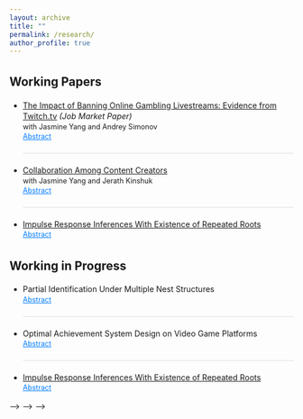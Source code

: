 ```yaml
---
layout: archive
title: ""
permalink: /research/
author_profile: true
---
```


<style>
  body {
    line-height: 1.4; /* Adjust line spacing */
  }

  p, li {
    font-size: 1em; /* Font size for regular text */
  }

  .coauthors, .other-text {
    font-size: 0.9em; /* Customize specific classes if needed */
  }

  .abstract {
    display: none; /* Hide the abstract by default */
    text-align: justify; /* Justify text for better readability */
    margin-top: 5px;
  }

  h2, h3 {
    margin-top: 1.5em; /* Increase space above headings */
  }

  /* Indent subcontents and add bullet points for them */
  ul.subcontent {
    list-style-type: circle; /* Set bullet points to circles for subcontent */
    margin-left: 20px; /* Indent subcontents */
  }

  .toggle-link {
    color: #007bff;
    text-decoration: underline;
    cursor: pointer;
    font-size: 0.9em;
  }

  /* Divider between each paper */
  .underline {
    display: block;
    margin: 20px 0;
    border-bottom: 1px solid #ddd;
  }
</style>

<script>
  function toggleAbstract(id) {
    var abstract = document.getElementById(id);
    if (abstract.style.display === "none" || abstract.style.display === "") {
      abstract.style.display = "block";
    } else {
      abstract.style.display = "none";
    }
  }
</script>

## Working Papers

<ul>
  <!-- Paper 1 -->
  <li class="paper-title">
    <a href="https://qifan-han.github.io/files/JMP.pdf">The Impact of Banning Online Gambling Livestreams: Evidence from Twitch.tv</a> <em>(Job Market Paper)</em>
  </li>
  <div class="coauthors"> with Jasmine Yang and Andrey Simonov</div>
  <div class="abstract-row">
    <span class="toggle-link" onclick="toggleAbstract('abstract1')">Abstract</span>
  </div>
  <div id="abstract1" class="abstract">
    Abstract: The necessity of content regulation on digital platforms, particularly concerning misinformation and harmful content, has sparked a growing debate. While many platforms have increasingly relied on self-regulation to address these issues, the effectiveness of such measures remains unclear, due to a potential misalignment between the incentives of the platforms and those of the regulators. We investigate the effectiveness and market consequences of self-regulation by studying Twitch's ban on online gambling livestreams in October 2022. We use a novel high-frequency panel dataset including top 6000 streamers to assess the policy impact, and leverage historical video clips, high-frequency stream titles and in-stream chats to detect banned content and streamers for identification. We find that the policy successfully decreased weekly gambling streams by 63.2% for streamers whose content were banned and a 12% among unbanned ones. However, it also resulted in a reduction of non-gambling content production, hurting content variety on the platform. Additionally, the policy had a larger impact on more popular streamers, driven by two underlying mechanisms: lower reliance on gambling content and concern for personal reputation. On the demand side, we find that the policy reduced total viewership and low-tier subscriptions among treated streamers but did not decrease revenue from their loyal viewers.
  </div>

  <div class="underline"></div>

  <!-- Paper 2 -->
  <li class="paper-title">
    <a href="https://papers.ssrn.com/sol3/papers.cfm?abstract_id=4538856">Collaboration Among Content Creators</a>
  </li>
  <div class="coauthors"> with Jasmine Yang and Jerath Kinshuk</div>
  <div class="abstract-row">
    <span class="toggle-link" onclick="toggleAbstract('abstract2')">Abstract</span>
  </div>
  <div id="abstract2" class="abstract">
    Abstract: We study content collaboration in the creator economy, in which competing creators mutually agree to collaborate on joint content and negotiate on content production and revenue sharing. Using a game theory model with creators competing for consumers on a Hotelling line, we show that collaboration allows creators to use the jointly-produced content to moderate competition, while using their individual content to expand into new audiences. This increases content diversity but also leads to increased monetizability of content. In general, collaboration among creators has an effect of increasing the profits of creators while reducing consumer surplus. When creators create content with heterogeneous entertainment values, the creator producing content of lower entertainment value has an incentive to free ride on the collaborative content. This free riding may increase surplus for consumers (who without collaboration would watch content of low entertainment value), thereby improving creators’ profits as well as consumer surplus. Our results provide guidance to content creators, to platforms designing tools to facilitate collaborations, and to policymakers.
  </div>

  <div class="underline"></div>

  <!-- Paper 3 -->
  <li class="paper-title">
    <a href="https://qifan-han.github.io/files/IRF_paper.pdf">Impulse Response Inferences With Existence of Repeated Roots</a>
  </li>
<!--  <div class="coauthors">Co-authors: Not applicable</div>-->
  <div class="abstract-row">
    <span class="toggle-link" onclick="toggleAbstract('abstract3')">Abstract</span>
  </div>
  <div id="abstract3" class="abstract">
    Abstract: Vector Autoregression (VAR) and Local Projection (LP) are two popular methods of estimating the impulse response functions (IRFs) and conducting inferences in macroeconomic studies. However, it remains unclear which one should be a better choice in empirical practices. This paper extends existing works on the comparison between Vector Autoregression and Local Projection methods, by considering inferences when the data generating processes involve repeated roots. I show that the autoregressive estimation of impulse response functions will converge to a special type of real-valued random variable, resulting in conservativeness of the widely-used bootstrap Efron confidence interval, even when the roots are away from the unit circle. This property of conservativeness becomes even more severe in the following cases: 1) when the time series is highly persistent; and 2) when the researcher is interested in impulse response functions at intermediate or long horizons. The theoretical results are supported by Monte Carlo simulations with different values of roots in a variety of model specifications, including AR(2), AR(3) and VAR(1).
  </div>

</ul>

## Working in Progress

<ul>
  <!-- WIP 1 -->
  <li class="paper-title">
    Partial Identification Under Multiple Nest Structures
  </li>
<!--  <div class="coauthors"> with Jasmine Yang and Andrey Simonov</div>-->
  <div class="abstract-row">
    <span class="toggle-link" onclick="toggleAbstract('abstract1')">Abstract</span>
  </div>
  <div id="abstract_wip1" class="abstract">
    Abstract: Nested logit model is one of the most widely applied tools in discrete choice analysis, due to its ability to capture rich substitution patterns in market data. However, the researcher needs to define a nest structure ex ante, as the chosen nest is usually based on prior knowledge of the market and will be applied to all individuals. This paper discusses the identification of individual preferences, while relaxing this unique nest structure assumption and allowing for heterogeneity in individuals' recognition of the nest structures in the same market. I characterize the sharp identification region of parameters in the nested logit model, based on the coexistence of a given set of nest structures. I show in a series of Monte Carlo simulations that misspecification of the nest structure may result in the identification region not covering the true parameter, whereas the identification region solves the misspecification problem and partially identifies the parameters by allowing for multiple nest structures.
  </div>

  <div class="underline"></div>

  <!-- WIP 2 -->
  <li class="paper-title">
    Optimal Achievement System Design on Video Game Platforms
  </li>
<!--  <div class="coauthors"> with Jasmine Yang and Jerath Kinshuk</div>-->
  <div class="abstract-row">
    <span class="toggle-link" onclick="toggleAbstract('abstract2')">Abstract</span>
  </div>
  <div id="abstract2" class="abstract">
    Abstract: We study content collaboration in the creator economy, in which competing creators mutually agree to collaborate on joint content and negotiate on content production and revenue sharing. Using a game theory model with creators competing for consumers on a Hotelling line, we show that collaboration allows creators to use the jointly-produced content to moderate competition, while using their individual content to expand into new audiences. This increases content diversity but also leads to increased monetizability of content. In general, collaboration among creators has an effect of increasing the profits of creators while reducing consumer surplus. When creators create content with heterogeneous entertainment values, the creator producing content of lower entertainment value has an incentive to free ride on the collaborative content. This free riding may increase surplus for consumers (who without collaboration would watch content of low entertainment value), thereby improving creators’ profits as well as consumer surplus. Our results provide guidance to content creators, to platforms designing tools to facilitate collaborations, and to policymakers.
  </div>

  <div class="underline"></div>

  <!-- Paper 3 -->
  <li class="paper-title">
    <a href="https://qifan-han.github.io/files/IRF_paper.pdf">Impulse Response Inferences With Existence of Repeated Roots</a>
  </li>
<!--  <div class="coauthors">Co-authors: Not applicable</div>-->
  <div class="abstract-row">
    <span class="toggle-link" onclick="toggleAbstract('abstract3')">Abstract</span>
  </div>
  <div id="abstract3" class="abstract">
    Abstract: Vector Autoregression (VAR) and Local Projection (LP) are two popular methods of estimating the impulse response functions (IRFs) and conducting inferences in macroeconomic studies. However, it remains unclear which one should be a better choice in empirical practices. This paper extends existing works on the comparison between Vector Autoregression and Local Projection methods, by considering inferences when the data generating processes involve repeated roots. I show that the autoregressive estimation of impulse response functions will converge to a special type of real-valued random variable, resulting in conservativeness of the widely-used bootstrap Efron confidence interval, even when the roots are away from the unit circle. This property of conservativeness becomes even more severe in the following cases: 1) when the time series is highly persistent; and 2) when the researcher is interested in impulse response functions at intermediate or long horizons. The theoretical results are supported by Monte Carlo simulations with different values of roots in a variety of model specifications, including AR(2), AR(3) and VAR(1).
  </div>

</ul>

<!---->
<!--### [The Impact of Banning Online Gambling Livestreams: Evidence from Twitch.tv](https://qifan-han.github.io/files/JMP.pdf) (*Job Market Paper*)-->
<!--<div class="coauthors">with Jasmine Yang and Andrey Simonov</div>-->
<!---->
<!--<button class="toggle-btn" onclick="toggleAbstract('abstract1')">Abstract</button>-->
<!--<div id="abstract1" class="abstract">-->
<!--  Abstract: The necessity of content regulation on digital platforms, particularly concerning misinformation and harmful content, has sparked a growing debate. While many platforms have increasingly relied on self-regulation to address these issues, the effectiveness of such measures remains unclear, due to a potential misalignment between the incentives of the platforms and those of the regulators. We investigate the effectiveness and market consequences of self-regulation by studying Twitch's ban on online gambling livestreams in October 2022. We use a novel high-frequency panel dataset including top 6000 streamers to assess the policy impact, and leverage historical video clips, high-frequency stream titles and in-stream chats to detect banned content and streamers for identification. We find that the policy successfully decreased weekly gambling streams by 63.2% for streamers whose content were banned and a 12% among unbanned ones. However, it also resulted in a reduction of non-gambling content production, hurting content variety on the platform. Additionally, the policy had a larger impact on more popular streamers, driven by two underlying mechanisms: lower reliance on gambling content and concern for personal reputation. On the demand side, we find that the policy reduced total viewership and low-tier subscriptions among treated streamers but did not decrease revenue from their loyal viewers.-->
<!--</div>-->
<!---->
<!--<!--<div class="abstract">-->-->
<!--<!--Abstract: The necessity of content regulation on digital platforms, particularly concerning misinformation and harmful content, has sparked a growing debate. While many platforms have increasingly relied on self-regulation to address these issues, the effectiveness of such measures remains unclear, due to a potential misalignment between the incentives of the platforms and those of the regulators. We investigate the effectiveness and market consequences of self-regulation by studying Twitch's ban on online gambling livestreams in October 2022. We use a novel high-frequency panel dataset including top 6000 streamers to assess the policy impact, and leverage historical video clips, high-frequency stream titles and in-stream chats to detect banned content and streamers for identification. We find that the policy successfully decreased weekly gambling streams by 63.2% for streamers whose content were banned and a 12% among unbanned ones. However, it also resulted in a reduction of non-gambling content production, hurting content variety on the platform. Additionally, the policy had a larger impact on more popular streamers, driven by two underlying mechanisms: lower reliance on gambling content and concern for personal reputation. On the demand side, we find that the policy reduced total viewership and low-tier subscriptions among treated streamers but did not decrease revenue from their loyal viewers.-->-->
<!--<!--</div>-->-->
<!---->
<!---->
<!--### [Collaboration Among Content Creators](https://papers.ssrn.com/sol3/papers.cfm?abstract_id=4538856)-->
<!--<div class="coauthors">with Jasmine Yang and Jerath Kinshuk</div>-->
<!---->
<!--<div class="abstract">-->
<!--Abstract: We study content collaboration in the creator economy, in which competing creators -->
<!--mutually agree to collaborate on joint content and negotiate on content production and revenue-->
<!--sharing. Using a game theory model with creators competing for consumers on a Hotelling line, we-->
<!--show that collaboration allows creators to use the jointly-produced content to moderate competition,-->
<!--while using their individual content to expand into new audiences. This increases content diversity-->
<!--but also leads to increased monetizability of content. In general, collaboration among creators has an-->
<!--effect of increasing the profits of creators while reducing consumer surplus. When creators create-->
<!--content with heterogeneous entertainment values, the creator producing content of lower-->
<!--entertainment value has an incentive to free ride on the collaborative content. This free riding may-->
<!--increase surplus for consumers (who without collaboration would watch content of low entertainment-->
<!--value), thereby improving creators’ profits as well as consumer surplus. Our results provide guidance-->
<!--to content creators, to platforms designing tools to facilitate collaborations, and to policy makers.-->
<!--</div>-->
<!---->
<!---->
<!--### [Impulse Response Inferences With Existence of Repeated Roots](https://qifan-han.github.io/files/IRF_paper.pdf)-->
<!---->
<!--<div class="abstract">-->
<!--Abstract: Vector Autoregression (VAR) and Local Projection (LP) are two popular methods of estimating the impulse response functions (IRFs) and conducting inferences in macroeconomic studies. However, it remains unclear which one should be a better choice in empirical practices. This paper extends existing works on the comparison between Vector Autoregression and Local Projection methods, by considering inferences when the data generating processes involve repeated roots. I show that the autoregressive estimation of impulse response functions will converge to a special type of real-valued random variable, resulting in conservativeness of the widely-used bootstrap Efron confidence interval, even when the roots are away from the unit circle. This property of conservativeness becomes even more severe in the following cases: 1) when the time series is highly persistent; and 2) when the researcher is interested in impulse response functions at intermediate or long horizons. The theoretical results are supported by Monte Carlo simulations with different values of roots in a variety of model specifications, including AR(2), AR(3) and VAR(1).-->
<!--</div>-->
<!---->
<!---->
<!--## Working in Progress-->
<!---->
<!---->
<!--### Partial Identification Under Multiple Nest Structures-->
<!---->
<!--<div class="abstract">-->
<!--Abstract: Nested logit model is one of the most widely applied tools in discrete choice analysis, due to its ability to capture rich substitution patterns in market data. However, the researcher needs to define a nest structure ex ante, as the chosen nest is usually based on prior knowledge of the market and will be applied to all individuals. This paper discusses the identification of individual preferences, while relaxing this unique nest structure assumption and allowing for heterogeneity in individuals' recognition of the nest structures in the same market. I characterize the sharp identification region of parameters in the nested logit model, based on the coexistence of a given set of nest structures. I show in a series of Monte Carlo simulations that misspecification of the nest structure may result in the identification region not covering the true parameter, whereas the identification region solves the misspecification problem and partially identifies the parameters by allowing for multiple nest structures.-->
<!--</div>-->
<!---->
<!---->
<!--### Optimal Achievement System Design on Video Game Platforms-->
